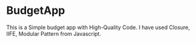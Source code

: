 # BudgetApp
This is a Simple budget app with High-Quality Code.
I have used Closure, IIFE, Modular Pattern from Javascript.
